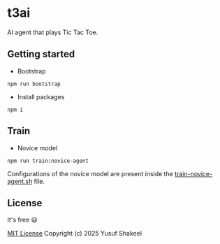 # t3ai
AI agent that plays Tic Tac Toe.

## Getting started

* Bootstrap

```shell
npm run bootstrap
```

* Install packages

```shell
npm i
```

## Train

* Novice model

```shell
npm run train:novice-agent
```

Configurations of the novice model are present
inside the [train-novice-agent.sh](scripts/train-novice-agent.sh) file. 

## License

It's free :smiley:

[MIT License](https://github.com/yusufshakeel/t3ai/blob/main/LICENSE) Copyright (c) 2025 Yusuf Shakeel